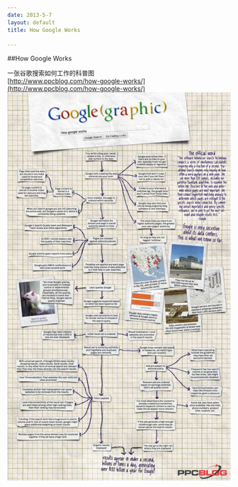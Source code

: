 ```yaml
---
date: 2013-5-7
layout: default
title: How Google Works

---
```


##How Google Works

一张谷歌搜索如何工作的科普图  
[http://www.ppcblog.com/how-google-works/](http://www.ppcblog.com/how-google-works/)
![](https://github.com/garydai/garydai.github.com/raw/master/_posts/pic/how-google-works.jpg)